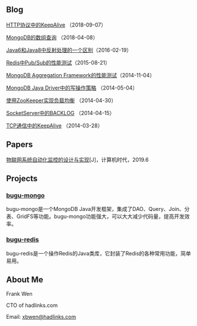 ## Blog

[HTTP协议中的KeepAlive](https://github.com/xbwen/xbwen.github.io/wiki/HTTP%E5%8D%8F%E8%AE%AE%E4%B8%AD%E7%9A%84KeepAlive) （2018-09-07）

[MongoDB的数组查询](https://github.com/xbwen/xbwen.github.io/wiki/MongoDB%E7%9A%84%E6%95%B0%E7%BB%84%E6%9F%A5%E8%AF%A2) （2018-04-08）

[Java6和Java8中反射处理的一个区别](https://github.com/xbwen/xbwen.github.io/wiki/Java6%E5%92%8CJava8%E4%B8%AD%E5%8F%8D%E5%B0%84%E5%A4%84%E7%90%86%E7%9A%84%E4%B8%80%E4%B8%AA%E5%8C%BA%E5%88%AB)（2016-02-19）

[Redis中Pub/Sub的性能测试](https://github.com/xbwen/xbwen.github.io/wiki/Redis%E4%B8%ADPub-Sub%E7%9A%84%E6%80%A7%E8%83%BD%E6%B5%8B%E8%AF%95)（2015-08-21）

[MongoDB Aggregation Framework的性能测试](https://github.com/xbwen/xbwen.github.io/wiki/MongoDB-Aggregation-Framework%E7%9A%84%E6%80%A7%E8%83%BD%E6%B5%8B%E8%AF%95)（2014-11-04）

[MongoDB Java Driver中的写操作策略](https://github.com/xbwen/xbwen.github.io/wiki/MongoDB-Java-Driver%E4%B8%AD%E7%9A%84%E5%86%99%E6%93%8D%E4%BD%9C%E7%AD%96%E7%95%A5) （2014-05-04）

[使用ZooKeeper实现负载均衡](https://github.com/xbwen/xbwen.github.io/wiki/%E4%BD%BF%E7%94%A8ZooKeeper%E5%AE%9E%E7%8E%B0%E8%B4%9F%E8%BD%BD%E5%9D%87%E8%A1%A1) （2014-04-30）

[SocketServer中的BACKLOG](https://github.com/xbwen/xbwen.github.io/wiki/SocketServer%E4%B8%AD%E7%9A%84BACKLOG) （2014-04-15）

[TCP通信中的KeepAlive](https://github.com/xbwen/xbwen.github.io/wiki/TCP%E9%80%9A%E4%BF%A1%E4%B8%AD%E7%9A%84KeepAlive) （2014-03-28）

## Papers
[物联网系统自动化监控的设计与实现](http://kns.cnki.net/kcms/detail/detail.aspx?dbcode=CJFD&filename=JSJS201906010&dbname=CJFDPREP)[J]，计算机时代，2019.6

## Projects
### [bugu-mongo](https://github.com/xbwen/bugu-mongo)
bugu-mongo是一个MongoDB Java开发框架，集成了DAO、Query、Join、分表、GridFS等功能。bugu-mongo功能强大，可以大大减少代码量，提高开发效率。

### [bugu-redis](https://github.com/xbwen/bugu-redis)
bugu-redis是一个操作Redis的Java类库，它封装了Redis的各种常用功能，简单易用。

## About Me

Frank Wen

CTO of hadlinks.com

Email: xbwen@hadlinks.com


